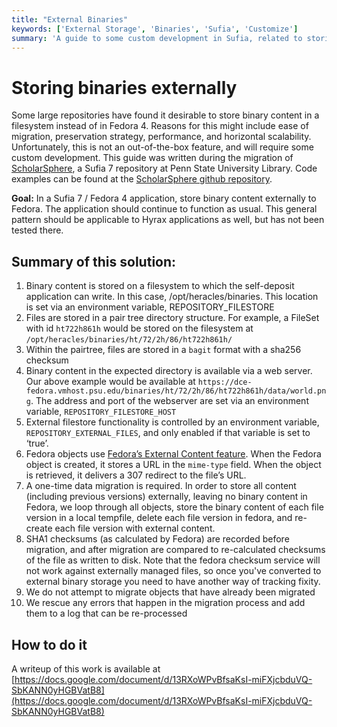 ```yaml
---
title: "External Binaries"
keywords: ['External Storage', 'Binaries', 'Sufia', 'Customize']
summary: 'A guide to some custom development in Sufia, related to storing binary content in a filesystem rather than Fedora'
---
```


# Storing binaries externally

Some large repositories have found it desirable to store binary content in a
filesystem instead of in Fedora 4. Reasons for this might include ease of migration,
preservation strategy, performance, and horizontal scalability. Unfortunately,
this is not an out-of-the-box feature, and will require some custom development.
This guide was written during the migration of [ScholarSphere](https://scholarsphere.psu.edu/), a Sufia 7 repository
at Penn State University Library. Code examples can be found at the [ScholarSphere github repository](https://github.com/psu-stewardship/scholarsphere).

**Goal:** In a Sufia 7 / Fedora 4 application, store binary content externally to Fedora. The application should continue to function as usual. This general pattern should be applicable to Hyrax applications as well, but has not been tested there.

## Summary of this solution:
  1. Binary content is stored on a filesystem to which the self-deposit application can write. In this case, /opt/heracles/binaries. This location is set via an environment variable, REPOSITORY_FILESTORE
  1. Files are stored in a pair tree directory structure. For example, a FileSet with id `ht722h861h` would be stored on the filesystem at `/opt/heracles/binaries/ht/72/2h/86/ht722h861h/`
  1. Within the pairtree, files are stored in a `bagit` format with a sha256 checksum
  1. Binary content in the expected directory is available via a web server. Our above example would be available at `https://dce-fedora.vmhost.psu.edu/binaries/ht/72/2h/86/ht722h861h/data/world.png`. The address and port of the webserver are set via an environment variable, `REPOSITORY_FILESTORE_HOST`
  1. External filestore functionality is controlled by an environment variable, `REPOSITORY_EXTERNAL_FILES`, and only enabled if that variable is set to ‘true’.
  1. Fedora objects use [Fedora’s External Content feature](https://wiki.duraspace.org/display/FEDORA45/External+Content). When the Fedora object is created, it stores a URL in the `mime-type` field. When the object is retrieved, it delivers a 307 redirect to the file’s URL.
  1. A one-time data migration is required. In order to store all content (including previous versions) externally, leaving no binary content in Fedora, we loop through all objects, store the binary content of each file version in a local tempfile, delete each file version in fedora, and re-create each file version with external content.
  1. SHA1 checksums (as calculated by Fedora) are recorded before migration, and after migration are compared to re-calculated checksums of the file as written to disk. Note that the fedora checksum service will not work against externally managed files, so once you've converted to external binary storage you need to have another way of tracking fixity.
  1. We do not attempt to migrate objects that have already been migrated
  1. We rescue any errors that happen in the migration process and add them to a log that can be re-processed


## How to do it
A writeup of this work is available at [https://docs.google.com/document/d/13RXoWPvBfsaKsI-miFXjcbduVQ-SbKANN0yHGBVatB8](https://docs.google.com/document/d/13RXoWPvBfsaKsI-miFXjcbduVQ-SbKANN0yHGBVatB8)
